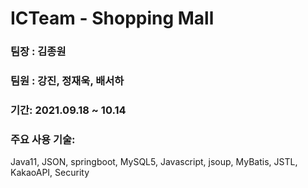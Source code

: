 # ICTeam - Shopping Mall

### 팀장 : 김종원
### 팀원 : 강진, 정재욱, 배서하

### 기간: 2021.09.18 ~ 10.14
### 주요 사용 기술: 
Java11, JSON, springboot, MySQL5, Javascript,  jsoup, MyBatis, JSTL, KakaoAPI, Security

